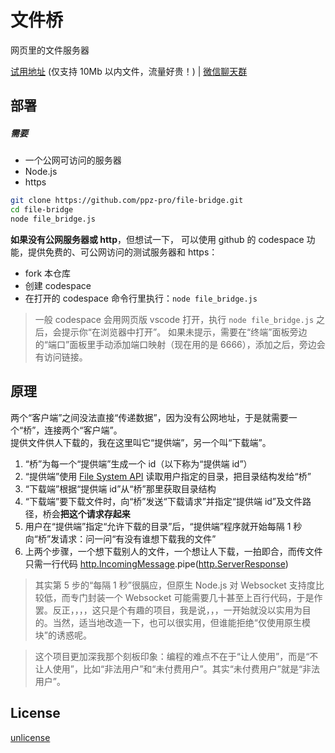 # 文件桥
网页里的文件服务器

[试用地址](https://bridge.ppz.我爱你/) (仅支持 10Mb 以内文件，流量好贵！) | [微信聊天群](https://ppz-pro.github.io/.github/)

## 部署
##### 需要
+ 一个公网可访问的服务器
+ Node.js
+ https

``` bash
git clone https://github.com/ppz-pro/file-bridge.git
cd file-bridge
node file_bridge.js
```

**如果没有公网服务器或 http**，但想试一下，
可以使用 github 的 codespace 功能，提供免费的、可公网访问的测试服务器和 https：
+ fork 本仓库
+ 创建 codespace
+ 在打开的 codespace 命令行里执行：`node file_bridge.js`

> 一般 codespace 会用网页版 vscode 打开，执行 `node file_bridge.js` 之后，会提示你“在浏览器中打开”。
> 如果未提示，需要在“终端”面板旁边的“端口”面板里手动添加端口映射（现在用的是 6666），添加之后，旁边会有访问链接。

## 原理
两个“客户端”之间没法直接“传递数据”，因为没有公网地址，于是就需要一个“桥”，连接两个“客户端”。  
提供文件供人下载的，我在这里叫它“提供端”，另一个叫“下载端”。  

1. “桥”为每一个“提供端”生成一个 id（以下称为“提供端 id”）
2. “提供端”使用 [File System API](https://developer.mozilla.org/en-US/docs/Web/API/File_System_API) 读取用户指定的目录，把目录结构发给“桥”
3. “下载端”根据“提供端 id”从“桥”那里获取目录结构
4. “下载端”要下载文件时，向“桥”发送“下载请求”并指定“提供端 id”及文件路径，桥会**把这个请求存起来**
5. 用户在“提供端”指定“允许下载的目录”后，“提供端”程序就开始每隔 1 秒向“桥”发请求：问一问“有没有谁想下载我的文件”
6. 上两个步骤，一个想下载别人的文件，一个想让人下载，一拍即合，而传文件只需一行代码 [http.IncomingMessage](https://nodejs.org/api/http.html#class-httpincomingmessage).pipe([http.ServerResponse](https://nodejs.org/api/http.html#class-httpserverresponse))

> 其实第 5 步的“每隔 1 秒”很膈应，但原生 Node.js 对 Websocket 支持度比较低，而专门封装一个 Websocket 可能需要几十甚至上百行代码，于是作罢。反正，，，，这只是个有趣的项目，我是说，，，一开始就没以实用为目的。当然，适当地改造一下，也可以很实用，但谁能拒绝“仅使用原生模块”的诱惑呢。

> 这个项目更加深我那个刻板印象：编程的难点不在于“让人使用”，而是“不让人使用”，比如“非法用户”和“未付费用户”。其实“未付费用户”就是“非法用户”。

## License
[unlicense](https://unlicense.org)
